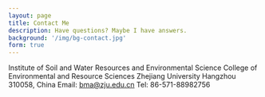 ```yaml
---
layout: page
title: Contact Me
description: Have questions? Maybe I have answers.
background: '/img/bg-contact.jpg'
form: true
---
```



Institute of Soil and Water Resources and Environmental Science
College of Environmental and Resource Sciences
Zhejiang University
Hangzhou 310058, China
Email: bma@zju.edu.cn
Tel: 86-571-88982756

